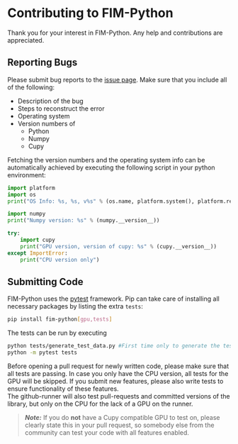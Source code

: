 # Contributing to FIM-Python

Thank you for your interest in FIM-Python. Any help and contributions are appreciated.


Reporting Bugs
---------------------

Please submit bug reports to the [issue page](https://github.com/thomgrand/fim-python/issues). Make sure that you include all of the following:
- Description of the bug
- Steps to reconstruct the error
- Operating system
- Version numbers of
  - Python
  - Numpy
  - Cupy

Fetching the version numbers and the operating system info can be automatically achieved by executing the following script in your python environment:

```python
import platform
import os
print("OS Info: %s, %s, v%s" % (os.name, platform.system(), platform.release()))

import numpy
print("Numpy version: %s" % (numpy.__version__))

try:
    import cupy
    print("GPU version, version of cupy: %s" % (cupy.__version__))
except ImportError:
    print("CPU version only")
```

Submitting Code
--------------------
FIM-Python uses the [pytest](https://docs.pytest.org) framework. Pip can take care of installing all necessary packages by listing the extra ``tests``:
```bash
pip install fim-python[gpu,tests]
```
The tests can be run by executing
```bash
python tests/generate_test_data.py #First time only to generate the test examples
python -m pytest tests
```

Before opening a pull request for newly written code, please make sure that all tests are passing.
In case you only have the CPU version, all tests for the GPU will be skipped. 
If you submit new features, please also write tests to ensure functionality of these features.  
The github-runner will also test pull-requests and committed versions of the library, but only on the CPU for the lack of a GPU on the runner.

> **_Note:_**  If you do **not** have a Cupy compatible GPU to test on, please clearly state this in your pull request, so somebody else from the community can test your code with all features enabled.
